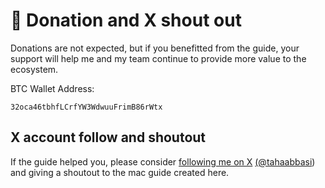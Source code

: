 # 📣 Donation and X shout out

Donations are not expected, but if you benefitted from the guide, your support will help me and my team continue to provide more value to the ecosystem.&#x20;

BTC Wallet Address:

```
32oca46tbhfLCrfYW3WdwuuFrimB86rWtx
```

## X account follow and shoutout

If the guide helped you, please consider [following me on X](https://twitter.com/tahaabbasi) [(@tahaabbasi](https://twitter.com/tahaabbasi)) and giving a shoutout to the mac guide created here. [\
](https://guide.ordinalshelp.com/bitcoin-core-ord-client-setup-on-windows/how-to-find-.cookie-file)
